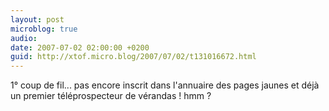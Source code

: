 ```yaml
---
layout: post
microblog: true
audio: 
date: 2007-07-02 02:00:00 +0200
guid: http://xtof.micro.blog/2007/07/02/t131016672.html
---
```

1° coup de fil... pas encore inscrit dans l'annuaire des pages jaunes et déjà un premier téléprospecteur de vérandas ! hmm ?

